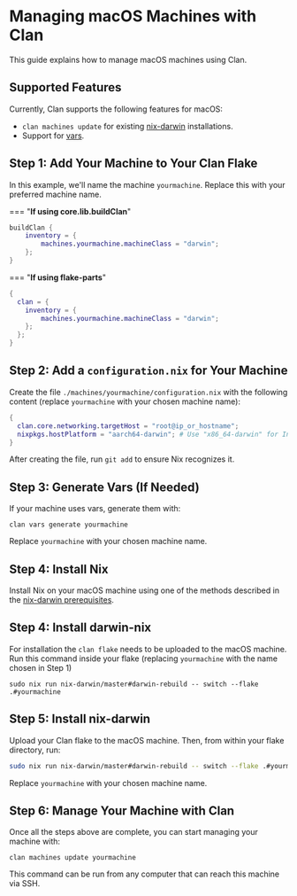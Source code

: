 # Managing macOS Machines with Clan

This guide explains how to manage macOS machines using Clan.

## Supported Features

Currently, Clan supports the following features for macOS:

- `clan machines update` for existing [nix-darwin](https://github.com/nix-darwin/nix-darwin) installations.
- Support for [vars](../guides/vars-backend.md).

## Step 1: Add Your Machine to Your Clan Flake

In this example, we'll name the machine `yourmachine`. Replace this with your preferred machine name.

=== "**If using core.lib.buildClan**"

```nix
buildClan {
    inventory = {
        machines.yourmachine.machineClass = "darwin";
    };
}
```

=== "**If using flake-parts**"

```nix
{
  clan = {
    inventory = {
        machines.yourmachine.machineClass = "darwin";
    };
  };
}
```

## Step 2: Add a `configuration.nix` for Your Machine

Create the file `./machines/yourmachine/configuration.nix` with the following content (replace `yourmachine` with your chosen machine name):

```nix
{
  clan.core.networking.targetHost = "root@ip_or_hostname";
  nixpkgs.hostPlatform = "aarch64-darwin"; # Use "x86_64-darwin" for Intel-based Macs
}
```

After creating the file, run `git add` to ensure Nix recognizes it.

## Step 3: Generate Vars (If Needed)

If your machine uses vars, generate them with:

```
clan vars generate yourmachine
```

Replace `yourmachine` with your chosen machine name.

## Step 4: Install Nix

Install Nix on your macOS machine using one of the methods described in the [nix-darwin prerequisites](https://github.com/nix-darwin/nix-darwin?tab=readme-ov-file#prerequisites).


## Step 4: Install darwin-nix

For installation the `clan flake` needs to be uploaded to the macOS machine.
Run this command inside your flake (replacing `yourmachine` with the name chosen in Step 1)

```command
sudo nix run nix-darwin/master#darwin-rebuild -- switch --flake .#yourmachine
```

## Step 5: Install nix-darwin

Upload your Clan flake to the macOS machine. Then, from within your flake directory, run:

```sh
sudo nix run nix-darwin/master#darwin-rebuild -- switch --flake .#yourmachine
```

Replace `yourmachine` with your chosen machine name.

## Step 6: Manage Your Machine with Clan

Once all the steps above are complete, you can start managing your machine with:

```
clan machines update yourmachine
```

This command can be run from any computer that can reach this machine via SSH.
